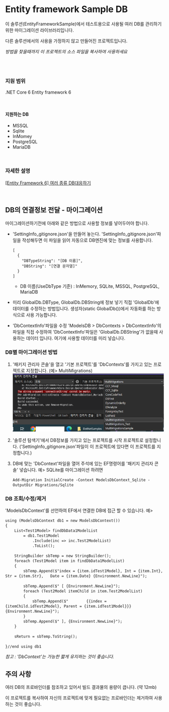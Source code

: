 # Entity framework Sample DB

이 솔루션(EntityFrameworkSample)에서 테스트용으로 사용될 여러 DB를 관리하기위한 마이그레이션 라이브러리입니다.

다른 솔루션에서의 사용을 가정하지 않고 만들어진 프로젝트입니다.

_방법을 찾을때까지 이 프로젝트의 소스 파일을 복사하여 사용하세요_

<br />
<br />

### 지원 범위

.NET Core 6
Entity framework 6

<br />

#### 지원하는 DB
- MSSQL
- Sqlite
- InMomey
- PostgreSQL
- MariaDB

<br />

### 자세한 설명
[[Entity Framework 6] 여러 종류 DB대응하기](https://blog.danggun.net/10495)

<br />

## DB의 연결정보 전달 - 마이그레이션

마이그레이션하기전에 아래와 같은 방법으로 사용할 정보를 넣어두어야 합니다.

- 'SettingInfo_gitignore.json'을 만들어 놓는다.
	'SettingInfo_gitignore.json'파일을 작성해두면 이 파일을 읽어 자동으로 DB엔진에 맞는 정보를 사용합니다.
	```
	[
	  {
		"DBTypeString": "[DB 이름]",
		"DBString": "[연결 문자열]"
	  }
	]
	```
	
	- DB 이름(UseDbType 기준) : InMemory, SQLite, MSSQL, PostgreSQL, MariaDB
	
- 미리 GlobalDb.DBType, GlobalDb.DBString에 정보 넣기
	직접 'GlobalDb'에 데이터를 수정하는 방법입니다.
	생성자(static GlobalDb())에서 자동화를 하는 방식으로 사용 가능합니다.


- 'DbContextInfo'파일을 수정
	'ModelsDB > DbContexts > DbContextInfo'의 파일을 직접 수정하여 
    'DbContextInfo'파일은 'GlobalDb.DBString'가 없을때 사용하는 데이터 입니다.
	여기에 사용할 데이터를 미리 넣습니다.
	

### DB별 마이그레이션 방법
1. '패키지 관리자 콘솔'을 열고 '기본 프로젝트'를 'DbContexts'를 가지고 있는 프로젝트로 지정합니다.
(예> MultiMigrations)
![패키지 관리자 콘솔 설정 방법](https://raw.githubusercontent.com/dang-gun/EntityFrameworkSample/master/MultiMigrations/ProjectFiles/EfMultiMigrations_001.png "패키지 관리자 콘솔 설정 방법")



1. '솔루션 탐색기'에서 DB정보를 가지고 있는 프로젝트를 시작 프로젝트로 설정합니다.
('SettingInfo_gitignore.json'파일이 이 프로젝트에 있다면 이 프로젝트를 지정합니다.)

1. DB에 맞는 'DbContext'파일을 열어 주석에 있는 EF명령어를 '패키지 관리자 콘솔' 넣습니다.
 예> SQLite를 마이그레이션 하려면
	```
	Add-Migration InitialCreate -Context ModelsDbContext_Sqlite -OutputDir Migrations/Sqlite
	```


### DB 조회/수정/제거
'ModelsDbContext'를 선언하여 EF에서 연결한 DB에 접근 할 수 있습니다.
예>
```
using (ModelsDbContext db1 = new ModelsDbContext())
{
    List<Test1Model> findDbData1ModelList
        = db1.Test1Model
            .Include(inc => inc.Test2ModelList)
            .ToList();

    StringBuilder sbTemp = new StringBuilder();
    foreach (Test1Model item in findDbData1ModelList)
    {
        sbTemp.Append($"index = {item.idTest1Model}, Int = {item.Int},  Str = {item.Str},   Date = {item.Date} {Environment.NewLine}");

        sbTemp.Append($" [ {Environment.NewLine}");
        foreach (Test2Model itemChild in item.Test2ModelList)
        {
            sbTemp.Append($"        {{index = {itemChild.idTest2Model}, Parent = {item.idTest1Model}}} {Environment.NewLine}");
        }
        sbTemp.Append($" ], {Environment.NewLine}");
    }

    sReturn = sbTemp.ToString();

}//end using db1
```

_참고 : 'DbContext'는 가능한 짧게 유지하는 것이 좋습니다._


## 주의 사항
여러 DB의 프로바인더를 참조하고 있어서 빌드 결과물의 용량이 큽니다.
(약 12mb)

이 프로젝트를 복사하여 자신의 프로젝트에 맞게 필요없는 프로바인더는 제거하여 사용하는 것이 좋습니다.

